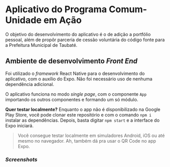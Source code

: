 # Aplicativo do Programa Comum-Unidade em Ação

O objetivo do desenvolvimento do aplicativo é o de adição a portfólio pessoal, além de propôr parceria de cessão voluntária do código fonte 
para a Prefeitura Municipal de Taubaté.

## Ambiente de desenvolvimento *Front End*
Foi utilizado o *framework* React Native para o desenvolvimento do aplicativo, com o auxílio do Expo.
Não foi necessário uso de nenhuma dependência adicional.

O aplicativo funciona no modo *single page*, com o componente <code>App</code> importando os outros componentes e formando um só módulo.

**Quer testar localmente?** Enquanto o app não é disponibilizado na Google Play Store, você pode clonar este repositório e com o comando 
<code>npm i</code> instalar as dependências. Depois, basta digitar <code>npm start</code> e a interface do Expo iniciará.

> Você consegue testar localmente em simuladores Android, iOS ou até mesmo no navegador. Ah, também dá pra usar o QR Code no app Expo.

### *Screenshots*

